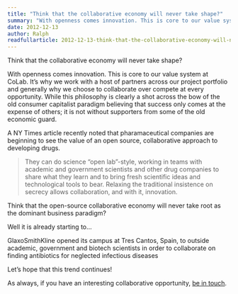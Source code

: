 ```yaml
---
title: "Think that the collaborative economy will never take shape?"
summary: "With openness comes innovation. This is core to our value system at CoLab. It's why we work with a host of partners across our project portfolio and generally why we choose to collaborate over compete at every opportunity. While this philosophy is clearly a shot across the bow of the old consumer capitalist paradigm believing that success only comes at the expense of others; it is not without supporters from some of the old economic guard."
date: 2012-12-13
author: Ralph
readfullarticle: 2012-12-13-think-that-the-collaborative-economy-will-never-take-shape
---
```


Think that the collaborative economy will never take shape?

With openness comes innovation.  This is core to our value system at CoLab.  It’s why we work with a host of partners across our project portfolio and generally why we choose to collaborate over compete at every opportunity. While this philosophy is clearly a shot across the bow of the old consumer capitalist paradigm believing that success only comes at the expense of others; it is not without supporters from some of the old economic guard.

A NY Times article recently noted that pharamaceutical companies are beginning to see the value of an open source, collaborative approach to developing drugs.

> They can do science “open lab”-style, working in teams with academic and government scientists and other drug companies to share what they learn and to bring fresh scientific ideas and technological tools to bear. Relaxing the traditional insistence on secrecy allows collaboration, and with it, innovation.

Think that the open-source collaborative economy will never take root as the dominant business paradigm?

Well it is already starting to…

GlaxoSmithKline opened its campus at Tres Cantos, Spain, to outside academic, government and biotech scientists in order to collaborate on finding antibiotics for neglected infectious diseases

Let’s hope that this trend continues!

As always, if you have an interesting collaborative opportunity, [be in touch]().
